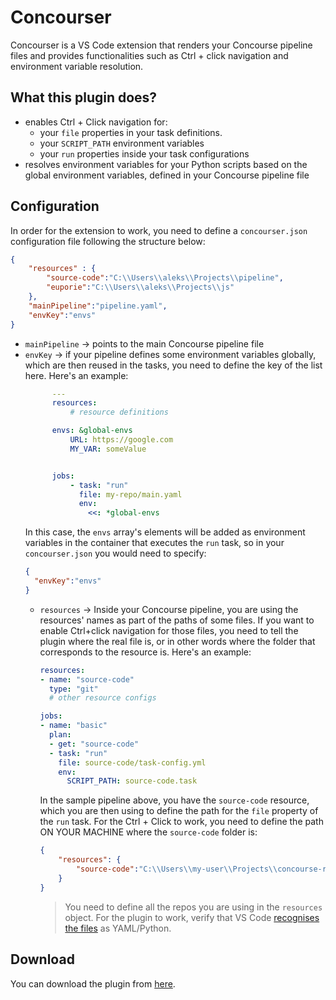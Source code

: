# Concourser
Concourser is a VS Code extension that renders your Concourse pipeline files and provides functionalities such as Ctrl + click navigation and environment variable resolution.

## What this plugin does?
- enables Ctrl + Click navigation for:
  - your `file` properties in your task definitions.
  - your `SCRIPT_PATH` environment variables
  - your `run` properties inside your task configurations
- resolves environment variables for your Python scripts based on the global environment variables, defined in your Concourse pipeline file

## Configuration
In order for the extension to work, you need to define a `concourser.json` configuration file following the structure below:
```json
{
    "resources" : {
        "source-code":"C:\\Users\\aleks\\Projects\\pipeline",
        "euporie":"C:\\Users\\aleks\\Projects\\js"
    },
    "mainPipeline":"pipeline.yaml",
    "envKey":"envs"
}
```

- `mainPipeline` -> points to the main Concourse pipeline file
- `envKey` -> if your pipeline defines some environment variables globally, which are then reused in the tasks, you need to define the key of the list here. Here's an example:
  ```yaml
        ---
        resources:
            # resource definitions

        envs: &global-envs
            URL: https://google.com
            MY_VAR: someValue


        jobs:
            - task: "run"
              file: my-repo/main.yaml
              env:
                <<: *global-envs
  ```
  In this case, the `envs` array's elements will be added as environment variables in the container that executes the `run` task, so in your `concourser.json` you would need to specify:
  ```json
  {
    "envKey":"envs"
  }
  ```
  - `resources` -> Inside your Concourse pipeline, you are using the resources' names as part of the paths of some files. If you want to enable Ctrl+click navigation for those files, you need to tell the plugin where the real file is, or in other words where the folder that corresponds to the resource is. Here's an example:
    ```yaml
    resources:
    - name: "source-code"
      type: "git"
      # other resource configs
    
    jobs:
    - name: "basic"
      plan:
      - get: "source-code"
      - task: "run"
        file: source-code/task-config.yml
        env:
          SCRIPT_PATH: source-code.task
    ```

    In the sample pipeline above, you have the `source-code` resource, which you are then using to define the path for the `file` property of the `run` task. For the Ctrl + Click to work, you need to define the path ON YOUR MACHINE where the `source-code` folder is:
    ```json
    {
        "resources": {
            "source-code":"C:\\Users\\my-user\\Projects\\concourse-repo"
        }
    }
    ```
    > You need to define all the repos you are using in the `resources` object.
    > For the plugin to work, verify that VS Code [recognises the files](https://code.visualstudio.com/docs/languages/overview#_change-the-language-for-the-selected-file) as YAML/Python.


## Download

You can download the plugin from [here](https://drive.google.com/file/d/1m4t-I3WW2MG9FT1dpU6HHyRXALhhQ3-0/view?usp=drive_link).